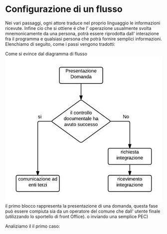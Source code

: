# Configurazione di un flusso

Nei vari passaggi, ogni attore traduce nel proprio linguaggio le informazioni ricevute. Infine cio che si ottiene é che l' operazione usualmente svolta mnemonicamente da una persona, potrà essere riprodotta dall' interazione fra il programma e qualsiasi persona che potrà fornire semplici informazioni.
Elenchiamo di seguito, come i passi vengono tradotti:

Come si evince dal diagramma di flusso 
![](/assets/immagine57.jpg)
il primo blocco rappresenta la presentazione di una domanda, questa fase può essere compiuta sia da un operatore del comune che dall' utente finale \(utilizzando lo sportello di front Office\). o inviando una semplice PEC\)

Analiziamo il il primo caso:

